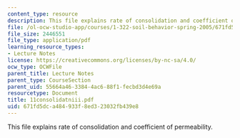 ```yaml
---
content_type: resource
description: This file explains rate of consolidation and coefficient of permeability.
file: /ol-ocw-studio-app/courses/1-322-soil-behavior-spring-2005/671fd5dca484933f8ed323032fb439e8_11consolidatniii.pdf
file_size: 2446551
file_type: application/pdf
learning_resource_types:
- Lecture Notes
license: https://creativecommons.org/licenses/by-nc-sa/4.0/
ocw_type: OCWFile
parent_title: Lecture Notes
parent_type: CourseSection
parent_uid: 55664a46-3384-4ac6-88f1-fecbd3d4e69a
resourcetype: Document
title: 11consolidatniii.pdf
uid: 671fd5dc-a484-933f-8ed3-23032fb439e8
---
```

This file explains rate of consolidation and coefficient of permeability.